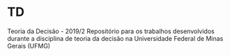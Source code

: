 # TD
Teoria da Decisão - 2019/2
Repositório para os trabalhos desenvolvidos durante a disciplina de teoria da decisão na Universidade Federal de Minas Gerais (UFMG)
